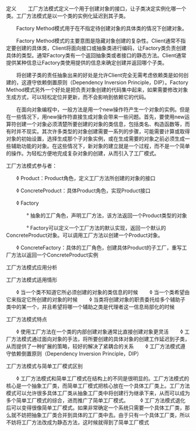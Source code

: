 ﻿定义
　　工厂方法模式定义一个用于创建对象的接口，让子类决定实例化哪一个类。工厂方法模式是以一个类的实例化延迟到其子类。

　　Factory Method模式用于在不指定待创建对象的具体类的情况下创建对象。

　　Factory Method模式的主要意图是隐藏对象创建的复杂性。Client通常不指定要创建的具体类，Client将面向接口或抽象类进行编码，让Factory类负责创建具体的类型。通常Factory类有一个返回抽象类或者接口的静态方法。Client通常提供某种信息让Factory类使用提供的信息来确定创建并返回哪个子类。

　　将创建子类的责任抽象出来的好处是允许Client完全无需考虑依赖类是如何创建的，这遵守依赖倒置原则（Dependency Inversion Principle，DIP）。Factory Method模式另外一个好处是把负责对象创建的代码集中起来，如果需要修改对象生成方式，可以轻松定位并更新，而不会影响到依赖它的代码。

　　在面向对象编程中，一般方法是用一个new操作符产生一个对象的实例。但是在一些情况下，用new操作符直接生成对象会带来一些问题。首先，要使用new运算符创建一个对象必须清楚所要创建的对象的类信息，包括类名、构造函数等，而有时并不现实。其次许多类型的对象创建需要一系列的步骤，可能需要计算或取得对象的初始设置，选择生成那个子对象实例，或在生成需要的对象之前必须生成一些辅助功能的对象。在这些情况下，新对象的建立就是一个过程，而不是一个简单的操作。为轻松方便地完成复杂对象的创建，从而引入了工厂模式。

工厂方法模式参与者：

　　◊ Product：Product角色，定义工厂方法所创建的对象的接口

　　◊ ConcreteProduct：具体Product角色，实现Product接口

　　◊ Factory

　　　　° 抽象的工厂角色，声明工厂方法，该方法返回一个Product类型的对象

　　　　° Factory可以定义一个工厂方法的默认实现，返回一个默认的ConcreteProduct对象。可以调用工厂方法以创建一个Product对象。

　　◊ ConcreteFactory：具体的工厂角色，创建具体Product的子工厂，重写工厂方法以返回一个ConcreteProduct实例

工厂方法模式应用分析

工厂方法模式适用情形

　　◊ 当一个类不知道它所必须创建的对象的类信息的时候
　　◊ 当一个类希望由它来指定它所创建的对象的时候
　　◊ 当类将创建对象的职责委托给多个辅助子类中的某一个，并且希望将哪一个辅助之类是代理者这一信息局部化的时候

工厂方法模式特点

　　◊ 使用工厂方法在一个类的内部创建对象通常比直接创建对象更灵活
　　◊ 工厂方法模式通过面向对象的手法，将所要创建的具体对象的创建工作延迟到子类，从而提供了一种扩展的策略，较好的解决了紧耦合的关系
　　◊ 工厂方法模式遵守依赖倒置原则（Dependency Inversion Principle，DIP）

工厂方法模式与简单工厂模式区别

　　◊ 工厂方法模式和简单工厂模式在结构上的不同是很明显的。工厂方法模式的核心是一个抽象工厂类，而简单工厂模式把核心放在一个具体工厂类上。工厂方法模式可以允许很多具体工厂类从抽象工厂类中将创建行为继承下来，从而可以成为多个简单工厂模式的综合，进而推广了简单工厂模式。
　　◊ 工厂方法模式退化后可以变得很像简单工厂模式。如果非常确定一个系统只需要一个具体工厂类，那么就不妨把抽象工厂类合并到具体的工厂类中去。由于只有一个具体工厂类，所以不妨将工厂方法改成为静态方法，这时候就得到了简单工厂模式